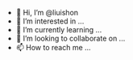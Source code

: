 - 👋 Hi, I’m @liuishon
- 👀 I’m interested in ...
- 🌱 I’m currently learning ...
- 💞️ I’m looking to collaborate on ...
- 📫 How to reach me ...

<!---
liuishon/liuishon is a ✨ special ✨ repository because its `README.md` (this file) appears on your GitHub profile.
You can click the Preview link to take a look at your changes.
--->
